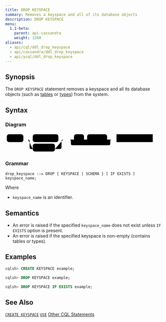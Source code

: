 ```yaml
---
title: DROP KEYSPACE
summary: Removes a keyspace and all of its database objects
description: DROP KEYSPACE
menu:
  1.1-beta:
    parent: api-cassandra
    weight: 1260
aliases:
  - api/cql/ddl_drop_keyspace
  - api/cassandra/ddl_drop_keyspace
  - api/ycql/ddl_drop_keyspace
---
```


## Synopsis
The `DROP KEYSPACE` statement removes a keyspace and all its database objects (such as [tables](../ddl_create_table) or [types](../ddl_create_type)) from the system.

## Syntax

### Diagram

<svg class="rrdiagram" version="1.1" xmlns:xlink="http://www.w3.org/1999/xlink" xmlns="http://www.w3.org/2000/svg" width="477" height="65" viewbox="0 0 477 65"><path class="connector" d="M0 22h5m53 0h30m82 0h20m-117 0q5 0 5 5v20q0 5 5 5h5m71 0h16q5 0 5-5v-20q0-5 5-5m5 0h30m32 0h10m64 0h20m-141 0q5 0 5 5v8q0 5 5 5h116q5 0 5-5v-8q0-5 5-5m5 0h10m116 0h5"/><rect class="literal" x="5" y="5" width="53" height="25" rx="7"/><text class="text" x="15" y="22">DROP</text><rect class="literal" x="88" y="5" width="82" height="25" rx="7"/><text class="text" x="98" y="22">KEYSPACE</text><rect class="literal" x="88" y="35" width="71" height="25" rx="7"/><text class="text" x="98" y="52">SCHEMA</text><rect class="literal" x="220" y="5" width="32" height="25" rx="7"/><text class="text" x="230" y="22">IF</text><rect class="literal" x="262" y="5" width="64" height="25" rx="7"/><text class="text" x="272" y="22">EXISTS</text><a xlink:href="../grammar_diagrams#keyspace-name"><rect class="rule" x="356" y="5" width="116" height="25"/><text class="text" x="366" y="22">keyspace_name</text></a></svg>

### Grammar

```
drop_keyspace ::= DROP { KEYSPACE | SCHEMA } [ IF EXISTS ] keyspace_name;
```
Where

- `keyspace_name` is an identifier.

## Semantics

- An error is raised if the specified `keyspace_name` does not exist unless `IF EXISTS` option is present.
- An error is raised if the specified keyspace is non-empty (contains tables or types).

## Examples
```{.sql .copy .separator-gt} 
cqlsh> CREATE KEYSPACE example;
```
```{.sql .copy .separator-gt} 
cqlsh> DROP KEYSPACE example;
```
```{.sql .copy .separator-gt} 
cqlsh> DROP KEYSPACE IF EXISTS example;
```

## See Also
[`CREATE KEYSPACE`](../ddl_create_keyspace)
[`USE`](../ddl_use)
[Other CQL Statements](..)
